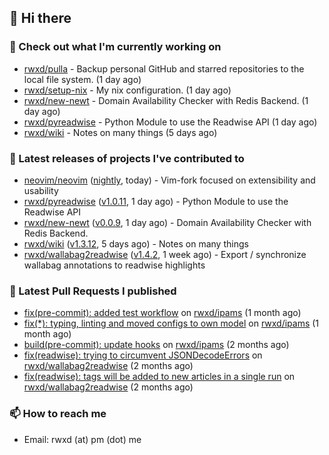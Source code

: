 ## 👋 Hi there

### 👷 Check out what I'm currently working on


- [rwxd/pulla](https://github.com/rwxd/pulla) - Backup personal GitHub and starred repositories to the local file system. (1 day ago)
- [rwxd/setup-nix](https://github.com/rwxd/setup-nix) - My nix configuration. (1 day ago)
- [rwxd/new-newt](https://github.com/rwxd/new-newt) - Domain Availability Checker with Redis Backend. (1 day ago)
- [rwxd/pyreadwise](https://github.com/rwxd/pyreadwise) - Python Module to use the Readwise API (1 day ago)
- [rwxd/wiki](https://github.com/rwxd/wiki) - Notes on many things (5 days ago)

### 🔭 Latest releases of projects I've contributed to


- [neovim/neovim](https://github.com/neovim/neovim) ([nightly](https://github.com/neovim/neovim/releases/tag/nightly), today) - Vim-fork focused on extensibility and usability
- [rwxd/pyreadwise](https://github.com/rwxd/pyreadwise) ([v1.0.11](https://github.com/rwxd/pyreadwise/releases/tag/v1.0.11), 1 day ago) - Python Module to use the Readwise API
- [rwxd/new-newt](https://github.com/rwxd/new-newt) ([v0.0.9](https://github.com/rwxd/new-newt/releases/tag/v0.0.9), 1 day ago) - Domain Availability Checker with Redis Backend.
- [rwxd/wiki](https://github.com/rwxd/wiki) ([v1.3.12](https://github.com/rwxd/wiki/releases/tag/v1.3.12), 5 days ago) - Notes on many things
- [rwxd/wallabag2readwise](https://github.com/rwxd/wallabag2readwise) ([v1.4.2](https://github.com/rwxd/wallabag2readwise/releases/tag/v1.4.2), 1 week ago) - Export / synchronize wallabag annotations to readwise highlights

### 🔨 Latest Pull Requests I published


- [fix(pre-commit): added test workflow](https://github.com/rwxd/ipams/pull/17) on [rwxd/ipams](https://github.com/rwxd/ipams) (1 month ago)
- [fix(*): typing, linting and moved configs to own model](https://github.com/rwxd/ipams/pull/15) on [rwxd/ipams](https://github.com/rwxd/ipams) (1 month ago)
- [build(pre-commit): update hooks](https://github.com/rwxd/ipams/pull/12) on [rwxd/ipams](https://github.com/rwxd/ipams) (2 months ago)
- [fix(readwise): trying to circumvent JSONDecodeErrors](https://github.com/rwxd/wallabag2readwise/pull/22) on [rwxd/wallabag2readwise](https://github.com/rwxd/wallabag2readwise) (2 months ago)
- [fix(readwise): tags will be added to new articles in a single run](https://github.com/rwxd/wallabag2readwise/pull/20) on [rwxd/wallabag2readwise](https://github.com/rwxd/wallabag2readwise) (2 months ago)

### 📫 How to reach me

- Email: rwxd (at) pm (dot) me
